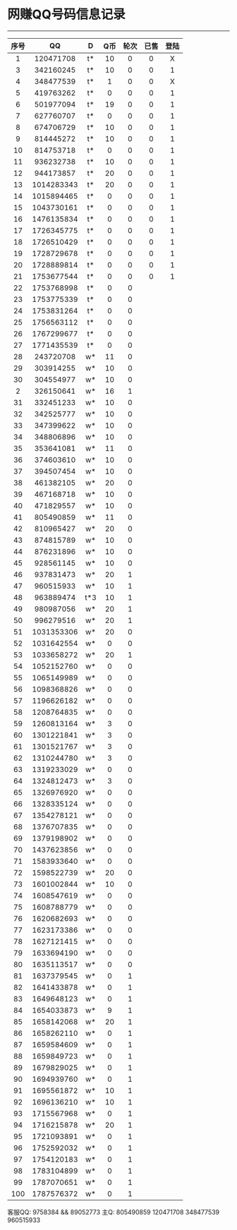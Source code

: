 # 网赚QQ号码信息记录
---

| 序号 |    QQ     | D | Q币 | 轮次 | 已售 | 登陆 |
|:---:|:----------:|:-: |:-: |:-: | :-: | :-: |
| 1   | 120471708  | t* | 10 | 0 | 0 | X |
| 3   | 342160245  | t* | 10 | 0 | 0 | 1 |
| 4   | 348477539  | t* | 1 | 0 | 0 | X |
| 5   | 419763262  | t* | 0 | 0 | 0 | 1 |
| 6   | 501977094  | t* | 19 | 0 | 0 | 1 |
| 7   | 627760707  | t* | 0 | 0 | 0 | 1 |
| 8   | 674706729  | t* | 10 | 0 | 0 | 1 |
| 9   | 814445272  | t* | 10 | 0 | 0 | 1 |
| 10  | 814753718  | t* | 0 | 0 | 0 | 1 |
| 11  | 936232738  | t* | 10 | 0 | 0 | 1 |
| 12  | 944173857  | t* | 20 | 0 | 0 | 1 |
| 13  | 1014283343 | t* | 20 | 0 | 0 | 1 |
| 14  | 1015894465 | t* | 0 | 0 | 0 | 1 |
| 15  | 1043730161 | t* | 0 | 0 | 0 | 1 |
| 16  | 1476135834 | t* | 0 | 0 | 0 | 1 |
| 17  | 1726345775 | t* | 0 | 0 | 0 | 1 |
| 18  | 1726510429 | t* | 0 | 0 | 0 | 1 |
| 19  | 1728729678 | t* | 0 | 0 | 0 | 1 |
| 20  | 1728889814 | t* | 0 | 0 | 0 | 1 |
| 21  | 1753677544 | t* | 0 | 0 | 0 | 1 |
| 22  | 1753768998 | t* | 0 | 0 |
| 23  | 1753775339 | t* | 0 | 0 |
| 24  | 1753831264 | t* | 0 | 0 |
| 25  | 1756563112 | t* | 0 | 0 |
| 26  | 1767299677 | t* | 0 | 0 |
| 27  | 1771435539 | t* | 0 | 0 |
| 28  | 243720708  | w* | 11 | 0 |
| 29  | 303914255  | w* | 10 | 0 |
| 30  | 304554977  | w* | 10 | 0 |
| 2   | 326150641  | w* | 16 | 1 |
| 31  | 332451233  | w* | 10 | 0 |
| 32  | 342525777  | w* | 10 | 0 |
| 33  | 347399622  | w* | 10 | 0 |
| 34  | 348806896  | w* | 10 | 0 |
| 35  | 353641081  | w* | 11 | 0 |
| 36  | 374603610  | w* | 10 | 0 |
| 37  | 394507454  | w* | 10 | 0 |
| 38  | 461382105  | w* | 20 | 0 |
| 39  | 467168718  | w* | 10 | 0 |
| 40  | 471829557  | w* | 10 | 0 |
| 41  | 805490859  | w* | 11 | 0 |
| 42  | 810965427  | w* | 20 | 0 |
| 43  | 874815789  | w* | 10 | 0 |
| 44  | 876231896  | w* | 10 | 0 |
| 45  | 928561145  | w* | 10 | 0 |
| 46  | 937831473  | w* | 20 | 1 |
| 47  | 960515933  | w* | 10 | 1 |
| 48  | 963889474  | t*3 | 10 | 1 |
| 49  | 980987056  | w* | 20 | 1 |
| 50  | 996279516  | w* | 20 | 1 |
| 51  | 1031353306 | w* | 20 | 0 |
| 52  | 1031642554 | w* | 0 | 0 | 
| 53  | 1033658272 | w* | 20 | 1 |
| 54  | 1052152760 | w* | 0 | 0 |
| 55  | 1065149989 | w* | 0 | 0 |
| 56  | 1098368826 | w* | 0 | 0 |
| 57  | 1196626182 | w* | 0 | 0 |
| 58  | 1208764835 | w* | 0 | 0 |
| 59  | 1260813164 | w* | 3 | 0 |
| 60  | 1301221841 | w* | 3 | 0 |
| 61  | 1301521767 | w* | 3 | 0 |
| 62  | 1310244780 | w* | 3 | 0 |
| 63  | 1319233029 | w* | 0 | 0 |
| 64  | 1324812473 | w* | 3 | 0 |
| 65  | 1326976920 | w* | 0 | 0 |
| 66  | 1328335124 | w* | 0 | 0 |
| 67  | 1354278121 | w* | 0 | 0 |
| 68  | 1376707835 | w* | 0 | 0 |
| 69  | 1379198902 | w* | 0 | 0 |
| 70  | 1437623856 | w* | 0 | 0 |
| 71  | 1583933640 | w* | 0 | 0 |
| 72  | 1598522739 | w* | 20 | 0 |
| 73  | 1601002844 | w* | 10 | 0 |
| 74  | 1608547619 | w* | 0 | 0 |
| 75  | 1608788779 | w* | 0 | 0 |
| 76  | 1620682693 | w* | 0 | 0 |
| 77  | 1623173386 | w* | 0 | 0 |
| 78  | 1627121415 | w* | 0 | 0 |
| 79  | 1633694190 | w* | 0 | 0 |
| 80  | 1635113517 | w* | 0 | 0 |
| 81  | 1637379545 | w* | 0 | 1 |
| 82  | 1641433878 | w* | 0 | 1 |
| 83  | 1649648123 | w* | 0 | 1 |
| 84  | 1654033873 | w* | 9 | 1 |
| 85  | 1658142068 | w* | 20 | 1 |
| 86  | 1658262110 | w* | 0 | 1 |
| 87  | 1659584609 | w* | 0 | 1 |
| 88  | 1659849723 | w* | 0 | 1 |
| 89  | 1679829025 | w* | 0 | 1 |
| 90  | 1694939760 | w* | 0 | 1 |
| 91  | 1695561872 | w* | 10 | 1 |
| 92  | 1696136210 | w* | 10 | 1 |
| 93  | 1715567968 | w* | 0 | 1 |
| 94  | 1716215878 | w* | 20 | 1 |
| 95  | 1721093891 | w* | 0 | 1 |
| 96  | 1752592032 | w* | 0 | 1 |
| 97  | 1754120183 | w* | 0 | 1 |
| 98  | 1783104899 | w* | 0 | 1 |
| 99 | 1787070651 | w* | 0 | 1 |
| 100 | 1787576372 | w* | 0 | 1 |

客服QQ: 9758384 && 89052773 主Q: 805490859   120471708   348477539   960515933